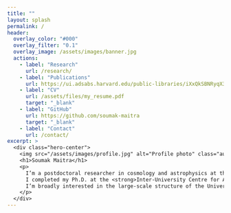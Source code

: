 ```yaml
---
title: ""
layout: splash
permalink: /
header:
  overlay_color: "#000"
  overlay_filter: "0.1"
  overlay_image: /assets/images/banner.jpg
  actions:
    - label: "Research"
      url: /research/
    - label: "Publications"
      url: https://ui.adsabs.harvard.edu/public-libraries/iXxQkSBNRyqX3YxHeLm5JQ
    - label: "CV"
      url: /assets/files/my_resume.pdf
      target: "_blank"
    - label: "GitHub"
      url: https://github.com/soumak-maitra
      target: "_blank"
    - label: "Contact"
      url: /contact/
excerpt: >
  <div class="hero-center">
    <img src="/assets/images/profile.jpg" alt="Profile photo" class="author__avatar" />
    <h1>Soumak Maitra</h1>
    <p>
      I’m a postdoctoral researcher in cosmology and astrophysics at the Department of Theoretical Physics, <strong>Tata Institute of Fundamental Research (TIFR)</strong>, Mumbai.
      I completed my Ph.D. at the <strong>Inter-University Centre for Astronomy and Astrophysics (IUCAA)</strong>, Pune, and previously held a postdoctoral position at the <strong>Istituto Nazionale di Astrofisica – Osservatorio Astronomico di Trieste (INAF–OATs)</strong>, Italy.
      I’m broadly interested in the large-scale structure of the Universe and its early evolution, including the Epoch of Reionization.
    </p>
  </div>
---
```

